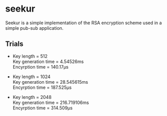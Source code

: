 # seekur
Seekur is a simple implementation of the RSA encryption scheme used in a simple pub-sub application.

## Trials
- Key length = 512\
  Key generation time =  4.54526ms\
  Encyrption time =  140.17µs
 
- Key length = 1024\
  Key generation time =  28.545615ms\
  Encyrption time =  187.525µs

- Key length = 2048\
  Key generation time =  216.719106ms\
  Encyrption time =  314.509µs
 
